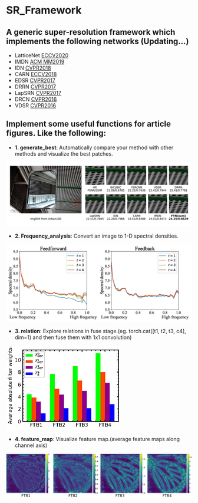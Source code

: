 # SR\_Framework
## A generic super-resolution framework which implements the following networks (Updating...)
* LatticeNet [ECCV2020](https://www.ecva.net/papers/eccv_2020/papers_ECCV/papers/123670273.pdf)
* IMDN [ACM MM2019](https://www.jianshu.com/p/399e5a3c7cc5) 
* IDN [CVPR2018](https://openaccess.thecvf.com/content_cvpr_2018/html/Hui_Fast_and_Accurate_CVPR_2018_paper.html)
* CARN [ECCV2018](https://openaccess.thecvf.com/content_ECCV_2018/html/Namhyuk_Ahn_Fast_Accurate_and_ECCV_2018_paper.html)
* EDSR [CVPR2017](https://arxiv.org/abs/1707.02921)
* DRRN [CVPR2017](https://openaccess.thecvf.com/content_cvpr_2017/html/Tai_Image_Super-Resolution_via_CVPR_2017_paper.html)
* LapSRN [CVPR2017](http://vllab.ucmerced.edu/wlai24/LapSRN/)
* DRCN [CVPR2016](https://arxiv.org/abs/1511.04491)
* VDSR [CVPR2016](https://www.cv-foundation.org/openaccess/content_cvpr_2016/html/Kim_Accurate_Image_Super-Resolution_CVPR_2016_paper.html)

## Implement some useful functions for article figures. Like the following:

* **1. generate\_best**: Automatically compare your method with other methods and visualize the best patches.

![compare.jpg](sr_framework/article_helper/compare.jpg)

* **2. Frequency\_analysis**: Convert an image to 1-D spectral densities.

![frequency.jpg](sr_framework/article_helper/frequency.jpg)

* **3. relation**: Explore relations in fuse stage.(eg. torch.cat([t1, t2, t3, c4], dim=1) and then fuse them with 1x1 convolution)

![relation.jpg](sr_framework/article_helper/relation.jpg)

* **4. feature\_map**: Visualize feature map.(average feature maps along channel axis)

![feature\_map.jpg](sr_framework/article_helper/feature_map.jpg)

